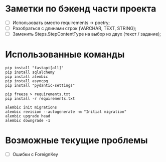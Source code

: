 # Заметки по бэкенд части проекта
- [ ] Использовать вместо requirements -> poetry;
- [ ] Разобраться с длинами строк (VARCHAR, TEXT, STRING);
- [ ] Заменить Steps.StepContentType на выбор из двух (текст / задание);

# Использованные команды
`pip install "fastapi[all]"`\
`pip install sqlalchemy`\
`pip install alembic`\
`pip install asyncpg`\
`pip install "pydantic-settings"`

`pip freeze > requirements.txt`\
`pip install -r requirements.txt`

`alembic init migrations`\
`alembic revision --autogenerate -m "Initial migration"`\
`alembic upgrade head`\
`alembic downgrade -1`

# Возможные текущие проблемы
- [ ] Ошибки с ForeignKey
